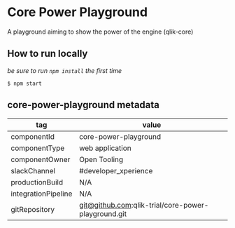 # Core Power Playground
A playground aiming to show the power of the engine (qlik-core)


## How to run locally

_be sure to run `npm install` the first time_

```
$ npm start
```

## core-power-playground metadata
| tag | value |
|--------|--------|
| componentId | core-power-playground |
| componentType | web application |
| componentOwner | Open Tooling |
| slackChannel | #developer_xperience |
| productionBuild | N/A |
| integrationPipeline | N/A |
| gitRepository | git@github.com:qlik-trial/core-power-playground.git |